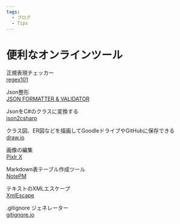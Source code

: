```yaml
---
tags:
  - ブログ
  - Tips
---
```


# 便利なオンラインツール

正規表現チェッカー<br>
[regex101](https://regex101.com/)

Json整形<br>
[JSON FORMATTER & VALIDATOR](https://jsonformatter.curiousconcept.com)

JsonをC#のクラスに変換する<br>
[json2csharp](https://json2csharp.com/)

クラス図、ER図などを描画してGoodleドライブやGitHubに保存できる<br>
[draw.io](logical_thinking.jpg)

画像の編集<br>
[Pixlr X](https://pixlr.com/jp/x/)

Markdown表テーブル作成ツール<br>
[NotePM](https://notepm.jp/markdown-table-tool)

テキストのXMLエスケープ<br>
[XmlEscape](https://devroom.azurewebsites.net/Devtools/XmlEscape)

.gitignore ジェネレーター<br>
[gitignore.io](https://www.toptal.com/developers/gitignore)